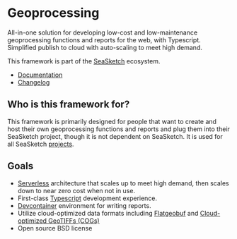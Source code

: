 # Geoprocessing

All-in-one solution for developing low-cost and low-maintenance geoprocessing functions and reports for the web, with Typescript.  Simplified publish to cloud with auto-scaling to meet high demand.

This framework is part of the [SeaSketch](https://seasketch.org) ecosystem.

* [Documentation](https://github.com/seasketch/geoprocessing/wiki)
* [Changelog](https://github.com/seasketch/geoprocessing/blob/dev/CHANGELOG.md)

## Who is this framework for?

This framework is primarily designed for people that want to create and host their own geoprocessing functions and reports and plug them into their SeaSketch project, though it is not dependent on SeaSketch.  It is used for all SeaSketch [projects](https://github.com/seasketch/geoprocessing/network/dependents?package_id=UGFja2FnZS0xMTc3OTQ1NDg5).

## Goals

* [Serverless](https://aws.amazon.com/lambda/serverless-architectures-learn-more/) architecture that scales up to meet high demand, then scales down to near zero cost when not in use.
* First-class [Typescript](https://www.typescriptlang.org/) development experience.
* [Devcontainer](https://containers.dev/) environment for writing reports.
* Utilize cloud-optimized data formats including [Flatgeobuf](https://flatgeobuf.org/) and [Cloud-optimized GeoTIFFs (COGs)](https://www.cogeo.org/)
* Open source BSD license
